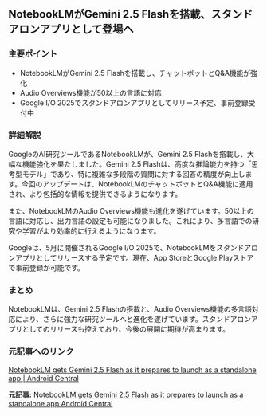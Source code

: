 ## NotebookLMがGemini 2.5 Flashを搭載、スタンドアロンアプリとして登場へ

### 主要ポイント

* NotebookLMがGemini 2.5 Flashを搭載し、チャットボットとQ&A機能が強化
* Audio Overviews機能が50以上の言語に対応
* Google I/O 2025でスタンドアロンアプリとしてリリース予定、事前登録受付中

### 詳細解説

GoogleのAI研究ツールであるNotebookLMが、Gemini 2.5 Flashを搭載し、大幅な機能強化を果たしました。Gemini 2.5 Flashは、高度な推論能力を持つ「思考型モデル」であり、特に複雑な多段階の質問に対する回答の精度が向上します。今回のアップデートは、NotebookLMのチャットボットとQ&A機能に適用され、より包括的な情報を提供できるようになります。

また、NotebookLMのAudio Overviews機能も進化を遂げています。50以上の言語に対応し、出力言語の設定も可能になりました。これにより、多言語での研究や学習がより効率的に行えるようになります。

Googleは、5月に開催されるGoogle I/O 2025で、NotebookLMをスタンドアロンアプリとしてリリースする予定です。現在、App StoreとGoogle Playストアで事前登録が可能です。

### まとめ

NotebookLMは、Gemini 2.5 Flashの搭載と、Audio Overviews機能の多言語対応により、さらに強力な研究ツールへと進化を遂げています。スタンドアロンアプリとしてのリリースも控えており、今後の展開に期待が高まります。

### 元記事へのリンク

[NotebookLM gets Gemini 2.5 Flash as it prepares to launch as a standalone app | Android Central](https://www.androidcentral.com/apps-software/notebooklm-gemini-25-flash-standalone-app)


**元記事:** [NotebookLM gets Gemini 2.5 Flash as it prepares to launch as a standalone app Android Central](https://www.androidcentral.com/apps-software/ai/notebooklm-gets-gemini-2-5-flash-as-it-prepares-to-launch-as-a-standalone-app)